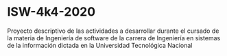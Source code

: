 # ISW-4k4-2020
Proyecto descriptivo de las actividades a desarrollar durante el cursado de la materia de Ingeniería de software de la carrera de  Ingeniería en sistemas de la información dictada en la Universidad Tecnológica Nacional


